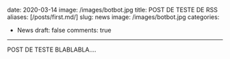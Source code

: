 date: 2020-03-14
image: /images/botbot.jpg
title: POST DE TESTE DE RSS
aliases: [/posts/first.md/]
slug: news
image: /images/botbot.jpg
categories:
  - News
draft: false
comments: true
---

POST DE TESTE BLABLABLA....

